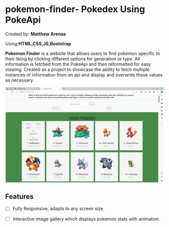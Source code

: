 # pokemon-finder- Pokedex Using PokeApi
Created by: **Matthew Arenas**

Using:**HTML,CSS,JS,Bootstrap**

**Pokemon Finder** is a website that allows users to find pokemon specific to their liking by clicking different options for generation or type. All information is fetched from the PokeApi and then reformatted for easy viewing. Created as a project to showcase the ability to fetch multiple instances of information from an api and display and overwrite these values as necessary.

![Screenshot of site](https://github.com/marenas1/pokemon-finder/blob/main/Pokemon%20Finder%20SC.png)

## Features

- [ ] Fully Responsive, adapts to any screen size.
- [ ] Interactive image gallery which displays pokemon stats with animation.

